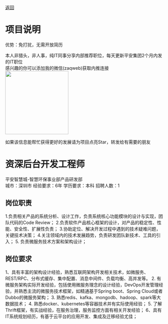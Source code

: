 [返回](../)

# 项目说明

优势：免打扰，无需开放简历

本人非猎头，非人事，纯IT同事分享内部推荐职位，每天更新平安集团2个月内发的IT职位  
感兴趣的你可以添加我的微信(zaqweb)获取内推连接  
<img src="https://github.com/zaqweb/PA-IT-JOBS/blob/master/WechatICode.jpeg"  height="200" width="200">

如果该信息能帮忙获得更好的发展请为项目点亮Star，转发给有需要的朋友

# 资深后台开发工程师
平安智慧城-智慧环保事业部产品研发部  
城市：深圳市 经验要求：6年 学历要求：本科  招聘人数：1

## 岗位职责
1.负责相关产品的系统分析、设计工作，负责系统核心功能模块的设计与实现，团队代码的Code Review；
2.负责软件产品核心框架的设计，对产品的稳定性、性能、安全性、扩展性负责；
3.协助定位、解决开发过程中遇到的技术疑难问题，关键技术决策；
4.关注领域内的技术发展趋势，负责研发团队新技术、工具的引入；
5. 负责微服务技术方案和架构设计；

## 岗位要求
1、具有丰富的架构设计经验，熟悉互联网架构开发相关技术，如微服务、REST/RPC、分布式缓存、集中配置、消息中间件、负载均衡、高并发等。
2. 有微服务架构实际开发经验，包括使用微服务理念的设计经验，DevOps开发管理经验，并熟悉主流的微服务技术框架，如精通基于Spring boot、Spring Cloud或者Dubbo的微服务架构；
3. 熟悉redis、kafka、mongodb、hadoop、spark等大数据技术；
4. 熟悉docker、kubernetes等容器技术并有实际使用经验；
5. 了解Thrift框架，有实战经验，在服务治理，服务监控方面有相关开发经验；
6、具有IT系统规划经历，有基于云平台的应用开发、集成及迁移经验尤佳；




